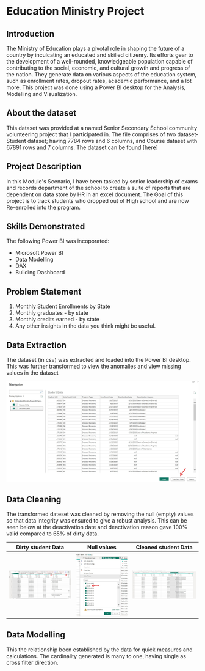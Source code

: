 # Education Ministry Project
## Introduction
The Ministry of Education plays a pivotal role in shaping the future of a country by inculcating an educated and skilled citizenry. Its efforts gear to the development of a well-rounded, knowledgeable population capable of contributing to the social, economic, and cultural growth and progress of the nation.
They generate data on various aspects of the education system, such as enrollment rates, dropout rates, academic performance, and a lot more. 
This project was done using a Power BI desktop for the Analysis, Modelling and Visualization.
## About the dataset
This dataset was provided at a named Senior Secondary School community volunteering project that I participated in. The file comprises of two dataset- Student dataset; having 7784 rows and 6 columns,  and Course dataset with 67891 rows and 7 columns.
The dataset can be found [here]
## Project Description
In this Module's Scenario, I have been tasked by senior leadership of exams and records department of the school to create a suite of reports that are dependent on data store by HR in an excel document. The Goal of this project is to track students who dropped out of High school and are now Re-enrolled into the program. 

## Skills Demonstrated
The following Power BI was incoporated:
- Microsoft Power BI 
- Data Modelling
- DAX
- Building Dashboard

## Problem Statement
1. Monthly Student Enrollments by State
2. Monthly graduates - by state
3. Monthly credits earned - by state
4. Any other insights in the data you think might be useful.
## Data Extraction 
The dataset (in csv) was extracted and loaded into the Power BI desktop. This was further transformed to view the anomalies and view missing values in the dataset 

![](https://github.com/AzeezOdekunle/Education-Ministry-Project/blob/main/Solution/Data%20Extraction.jpg)

## Data Cleaning
The transformed dateset was cleaned by removing the null (empty) values so that data integrity was ensured to give a robust analysis. This can be seen below at the deactivation date and deactivation reason gave 100% valid compared to 65% of dirty data.


Dirty student Data                 | Null values                             | Cleaned student Data
:---------------------------------:|:---------------------------------------:|:--------------------------------:
![](dirty_student_data.png)        |![](student_data_null.png)                                    |![](cleaned_student_data.png)


## Data Modelling
This the relationship been established by the data for quick measures and calculations. The cardinality generated is many to one, having single as cross filter direction. 


